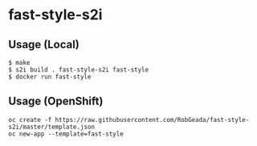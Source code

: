 # fast-style-s2i

## Usage (Local)

```
$ make
$ s2i build . fast-style-s2i fast-style
$ docker run fast-style
```

## Usage (OpenShift)

```
oc create -f https://raw.githubusercontent.com/RobGeada/fast-style-s2i/master/template.json
oc new-app --template=fast-style
```
